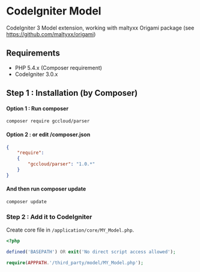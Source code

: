 # CodeIgniter Model
CodeIgniter 3 Model extension, working with maltyxx Origami package (see https://github.com/maltyxx/origami)

## Requirements

- PHP 5.4.x (Composer requirement)
- CodeIgniter 3.0.x

## Step 1 : Installation (by Composer)
#### Option 1 : Run composer
```shell
composer require gccloud/parser
```
#### Option 2 : or edit /composer.json
```json
{
    "require":
    {
        "gccloud/parser": "1.0.*"
    }
}
```
#### And then run composer update
```shell
composer update
```

### Step 2 : Add it to CodeIgniter
Create core file in `/application/core/MY_Model.php`.
```php
<?php

defined('BASEPATH') OR exit('No direct script access allowed');

require(APPPATH.'/third_party/model/MY_Model.php');
```